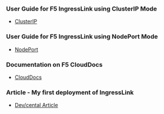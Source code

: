 ### User Guide for F5 IngressLink using ClusterIP Mode

* [ClusterIP](https://github.com/nandakishorepeddi/k8s-bigip-ctlr/blob/main/user_guides/ingresslink/clusterip/README.md)

### User Guide for F5 IngressLink using NodePort Mode

* [NodePort](https://github.com/nandakishorepeddi/k8s-bigip-ctlr/blob/main/user_guides/ingresslink/nodeport/README.md)

### Documentation on F5 CloudDocs

* [CloudDocs](https://clouddocs.f5.com/containers/latest/userguide/ingresslink/)

### Article - My first deployment of IngressLink

* [Dev/cental Article](https://devcentral.f5.com/s/articles/My-first-deployment-of-IngressLink)